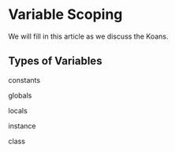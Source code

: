 # Variable Scoping

We will fill in this article as we discuss the Koans.

## Types of Variables

constants

globals

locals

instance

class
